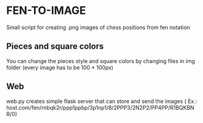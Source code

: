# FEN-TO-IMAGE
Small script for creating .png images of chess positions from fen notation

## Pieces and square colors
You can change the pieces style and square colors by changing files in img folder (every image has to be 100 * 100px)

## Web
web.py creates simple flask server that can store and send the images ( Ex.: host.com/fen/rnbqk2r/ppp1ppbp/3p1np1/8/2PPP3/2N2P2/PP4PP/R1BQKBNR/0)
